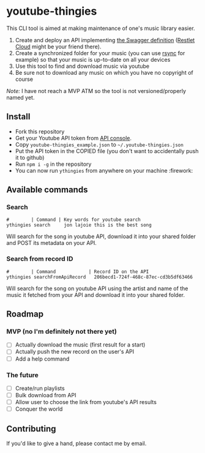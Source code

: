 # youtube-thingies

This CLI tool is aimed at making maintenance of one's music library easier.

1. Create and deploy an API implementing [the Swagger definition](./doc/music_api_swagger.json) ([Restlet Cloud](https://cloud.restlet.com) might be your friend there).
1. Create a synchronized folder for your music (you can use [rsync](https://www.digitalocean.com/community/tutorials/how-to-use-rsync-to-sync-local-and-remote-directories-on-a-vps) for example) so that your music is up-to-date on all your devices
1. Use this tool to find and download music via youtube
1. Be sure not to download any music on which you have no copyright of course

_Note:_ I have not reach a MVP ATM so the tool is not versioned/properly named yet.

## Install

- Fork this repository
- Get your Youtube API token from [API console](https://console.developers.google.com/apis/dashboard).
- Copy `youtube-thingies_example.json` to `~/.youtube-thingies.json`
- Put the API token in the COPIED file (you don't want to accidentally push it to github)
- Run `npm i -g` in the repository
- You can now run `ythingies` from anywhere on your machine :firework:

## Available commands

### Search

```shell
#        | Command | Key words for youtube search
ythingies search     jon lajoie this is the best song
```

Will search for the song in youtube API, download it into your shared folder and POST its metadata on your API.

### Search from record ID

```shell
#        | Command            | Record ID on the API
ythingies searchFromApiRecord   206becd1-724f-468c-87ec-cd3b5df63466
```

Will search for the song on youtube API using the artist and name of the music it fetched from your API and download it into your shared folder.

## Roadmap

### MVP (no I'm definitely not there yet)

- [ ] Actually download the music (first result for a start)
- [ ] Actually push the new record on the user's API
- [ ] Add a help command

### The future

- [ ] Create/run playlists
- [ ] Bulk download from API
- [ ] Allow user to choose the link from youtube's API results
- [ ] Conquer the world

## Contributing

If you'd like to give a hand, please contact me by email.
